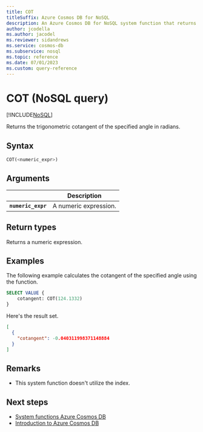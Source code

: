```yaml
---
title: COT
titleSuffix: Azure Cosmos DB for NoSQL
description: An Azure Cosmos DB for NoSQL system function that returns the trigonometric cotangent of the specified angle in the specified numeric expression.
author: jcodella
ms.author: jacodel
ms.reviewer: sidandrews
ms.service: cosmos-db
ms.subservice: nosql
ms.topic: reference
ms.date: 07/01/2023
ms.custom: query-reference
---
```


# COT (NoSQL query)

[!INCLUDE[NoSQL](../../includes/appliesto-nosql.md)]

Returns the trigonometric cotangent of the specified angle in radians.
  
## Syntax
  
```sql
COT(<numeric_expr>)  
```  
  
## Arguments

| | Description |
| --- | --- |
| **`numeric_expr`** | A numeric expression. |
  
## Return types
  
Returns a numeric expression.  
  
## Examples
  
The following example calculates the cotangent of the specified angle using the function.
  
```sql
SELECT VALUE {
    cotangent: COT(124.1332)
} 
```  
  
Here's the result set.  
  
```json
[
  {
    "cotangent": -0.040311998371148884
  }
]
```  

## Remarks

- This system function doesn't utilize the index.

## Next steps

- [System functions Azure Cosmos DB](system-functions.yml)
- [Introduction to Azure Cosmos DB](../../introduction.md)
